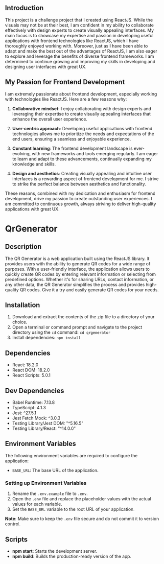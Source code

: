 ## Introduction
This project is a challenge project that I created using ReactJS. While the visuals may not be at their best, I am confident in my ability to collaborate effectively with design experts to create visually appealing interfaces. My main focus is to showcase my expertise and passion in developing useful applications with frontend technologies like ReactJS, which I have thoroughly enjoyed working with. Moreover, just as I have been able to adapt and make the best out of the advantages of ReactJS, I am also eager to explore and leverage the benefits of diverse frontend frameworks. I am determined to continue growing and improving my skills in developing and designing user interfaces with great UX.

## My Passion for Frontend Development
I am extremely passionate about frontend development, especially working with technologies like ReactJS. Here are a few reasons why:

1. **Collaborative mindset**: I enjoy collaborating with design experts and leveraging their expertise to create visually appealing interfaces that enhance the overall user experience.

2. **User-centric approach**: Developing useful applications with frontend technologies allows me to prioritize the needs and expectations of the end users, ensuring a seamless and enjoyable experience.

3. **Constant learning**: The frontend development landscape is ever-evolving, with new frameworks and tools emerging regularly. I am eager to learn and adapt to these advancements, continually expanding my knowledge and skills.

4. **Design and aesthetics**: Creating visually appealing and intuitive user interfaces is a rewarding aspect of frontend development for me. I strive to strike the perfect balance between aesthetics and functionality.

These reasons, combined with my dedication and enthusiasm for frontend development, drive my passion to create outstanding user experiences. I am committed to continuous growth, always striving to deliver high-quality applications with great UX.

# QrGenerator

## Description

The QR Generator is a web application built using the ReactJS library. It provides users with the ability to generate QR codes for a wide range of purposes. With a user-friendly interface, the application allows users to quickly create QR codes by entering relevant information or selecting from predefined options. Whether it's for sharing URLs, contact information, or any other data, the QR Generator simplifies the process and provides high-quality QR codes. Give it a try and easily generate QR codes for your needs.

## Installation

1. Download and extract the contents of the zip file to a directory of your choice.
2. Open a terminal or command prompt and navigate to the project directory using the `cd` command: `cd qrgenerator`
3. Install dependencies: `npm install`

## Dependencies

- React: 18.2.0
- React DOM: 18.2.0
- React Scripts: 5.0.1

## Dev Dependencies

- Babel Runtime: 7.13.8
- TypeScript: 4.1.3
- Jest: ^27.5.1
- Jest Fetch Mock: ^3.0.3
- Testing Library/Jest DOM: "^5.16.5"
- Testing Library/React: "^14.0.0"

## Environment Variables

The following environment variables are required to configure the application:

- `BASE_URL`: The base URL of the application.

### Setting up Environment Variables

1. Rename the `.env.example` file to `.env`.
2. Open the `.env` file and replace the placeholder values with the actual values for each variable.
3. Set the `BASE_URL` variable to the root URL of your application.

**Note:** Make sure to keep the `.env` file secure and do not commit it to version control.

## Scripts

- **npm start**: Starts the development server.
- **npm build**: Builds the production-ready version of the app.

